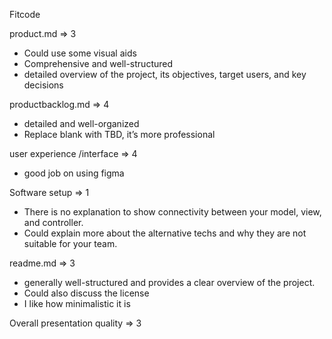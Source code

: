 Fitcode

product.md  ⇒ 3

- Could use some visual aids
- Comprehensive and well-structured
- detailed overview of the project, its objectives, target users, and key decisions

productbacklog.md ⇒ 4

- detailed and well-organized
- Replace blank with TBD, it’s more professional 

user experience /interface ⇒ 4

- good job on using figma

Software setup ⇒  1

- There is no explanation to show connectivity between your model, view, and controller.
- Could explain more about the alternative techs and why they are not suitable for your team.

readme.md ⇒ 3

- generally well-structured and provides a clear overview of the project.
- Could also discuss the license
- I like how minimalistic it is

Overall presentation quality ⇒ 3
